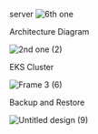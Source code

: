 server
![6th one](https://github.com/user-attachments/assets/c6033846-b4f7-4395-963b-e213fd902442)


Architecture Diagram 

![2nd one  (2)](https://github.com/user-attachments/assets/830dd029-c67b-4ebe-a18d-57d9a9f3d226)



EKS Cluster 

![Frame 3 (6)](https://github.com/user-attachments/assets/1a39213c-f513-4564-b832-083188eea7a9)

Backup and Restore

![Untitled design (9)](https://github.com/user-attachments/assets/2fac4fe6-42f3-4a7d-a384-b73c65e52a85)





